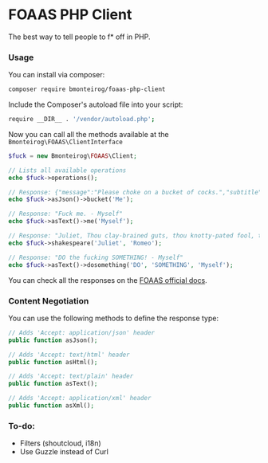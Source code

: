 # FOAAS PHP Client

The best way to tell people to f* off in PHP.

### Usage

You can install via composer:

```bash
composer require bmonteirog/foaas-php-client
```

Include the Composer's autoload file into your script:
```bash
require __DIR__ . '/vendor/autoload.php';
```

Now you can call all the methods available at the `Bmonteirog\FOAAS\ClientInterface`

```php
$fuck = new Bmonteirog\FOAAS\Client;

// Lists all available operations
echo $fuck->operations();

// Response: {"message":"Please choke on a bucket of cocks.","subtitle":"- Me"}
echo $fuck->asJson()->bucket('Me');

// Response: "Fuck me. - Myself"
echo $fuck->asText()->me('Myself');

// Response: "Juliet, Thou clay-brained guts, thou knotty-pated fool, thou whoreson obscene greasy tallow-catch! - Romeo"
echo $fuck->shakespeare('Juliet', 'Romeo');

// Response: "DO the fucking SOMETHING! - Myself"
echo $fuck->asText()->dosomething('DO', 'SOMETHING', 'Myself');
```

You can check all the responses on the [FOAAS official docs](https://www.foaas.com/).

### Content Negotiation

You can use the following methods to define the response type:

```php
// Adds 'Accept: application/json' header
public function asJson();

// Adds 'Accept: text/html' header
public function asHtml();

// Adds 'Accept: text/plain' header
public function asText();

// Adds 'Accept: application/xml' header
public function asXml();
```

### To-do:

- Filters (shoutcloud, i18n)
- Use Guzzle instead of Curl

